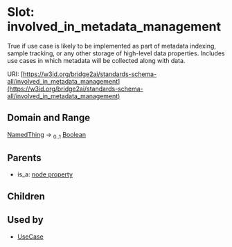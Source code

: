
# Slot: involved_in_metadata_management


True if use case is likely to be implemented as part of metadata indexing, sample tracking, or any other storage of high-level data properties. Includes use cases in which metadata will be collected along with data.

URI: [https://w3id.org/bridge2ai/standards-schema-all/involved_in_metadata_management](https://w3id.org/bridge2ai/standards-schema-all/involved_in_metadata_management)


## Domain and Range

[NamedThing](NamedThing.md) &#8594;  <sub>0..1</sub> [Boolean](types/Boolean.md)

## Parents

 *  is_a: [node property](node_property.md)

## Children


## Used by

 * [UseCase](UseCase.md)
